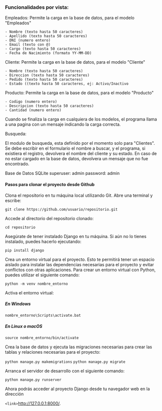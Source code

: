 ### Funcionalidades por vista:

Empleados:
Permite la carga en la base de datos, para el modelo "Empleados"

    - Nombre (texto hasta 50 caracteres)
    - Apellido (texto hasta 50 caracteres)
    - DNI (numero entero)
    - Email (texto con @)
    - Cargo (texto hasta 50 caracteres)
    - Fecha de Nacimiento (formato YY-MM-DD)

Cliente:
Permite la carga en la base de datos, para el modelo "Cliente"

    - Nombre (texto hasta 50 caracteres)
    - Direccion (texto hasta 50 caracteres)
    - Pedido (texto hasta 50 caracteres)
    - Estado ((texto hasta 50 caracteres, ej: Activo/Inactivo

Producto:
Permite la carga en la base de datos, para el modelo "Producto"

    - Codigo (numero entero)
    - Descripcion (texto hasta 50 caracteres)
    - Cantidad (numero entero)

Cuando se finaliza la carga en cualquiera de los modelos, el programa llama a una pagina con un mensaje indicando la carga correcta.

Busqueda:

El modulo de busqueda, esta definido por el momento solo para "Clientes". Se debe escribir en el formulario el nombre a buscar, y el programa, si existiera el registro, devolvera el nombre del cliente y su estado. En caso de no estar cargado en la base de datos, devolvera un mensaje que no fue encontrado.

Base de Datos SQLite
    superuser: admin
    password: admin

#### Pasos para clonar el proyecto desde Github

Clona el repositorio en tu máquina local utilizando Git. Abre una terminal y escribe:

`git clone https://github.com/usuario/repositorio.git`

Accede al directorio del repositorio clonado:

`cd repositorio`

Asegúrate de tener instalado Django en tu máquina. Si aún no lo tienes instalado, puedes hacerlo ejecutando:

`pip install django`

Crea un entorno virtual para el proyecto. Esto te permitirá tener un espacio aislado para instalar las dependencias necesarias para el proyecto y evitar conflictos con otras aplicaciones. Para crear un entorno virtual con Python, puedes utilizar el siguiente comando:

`python -m venv nombre_entorno`

Activa el entorno virtual:
##### En Windows
`nombre_entorno\Scripts\activate.bat`
##### En Linux o macOS
`source nombre_entorno/bin/activate`

Crea la base de datos y ejecuta las migraciones necesarias para crear las tablas y relaciones necesarias para el proyecto:

`python manage.py makemigrations`
`python manage.py migrate`

Arranca el servidor de desarrollo con el siguiente comando:

`python manage.py runserver`

Ahora podrás acceder al proyecto Django desde tu navegador web en la dirección 

`<link>`http://127.0.0.1:8000/.
